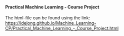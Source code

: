 #### Practical Machine Learning - Course Project

The html-file can be found using the link: 
https://idejong.github.io/Machine_Learning-CP/Practical_Machine_Learning_-_Course_Project.html